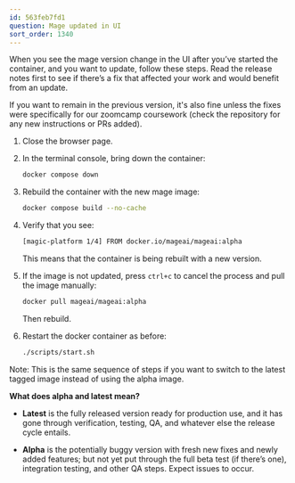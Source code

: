 ```yaml
---
id: 563feb7fd1
question: Mage updated in UI
sort_order: 1340
---
```


When you see the mage version change in the UI after you’ve started the container, and you want to update, follow these steps. Read the release notes first to see if there’s a fix that affected your work and would benefit from an update.

If you want to remain in the previous version, it's also fine unless the fixes were specifically for our zoomcamp coursework (check the repository for any new instructions or PRs added).

1. Close the browser page.
2. In the terminal console, bring down the container:
   ```bash
   docker compose down
   ```
3. Rebuild the container with the new mage image:
   ```bash
   docker compose build --no-cache
   ```
4. Verify that you see:
   ```bash
   [magic-platform 1/4] FROM docker.io/mageai/mageai:alpha
   ```
   This means that the container is being rebuilt with a new version.

5. If the image is not updated, press `ctrl+c` to cancel the process and pull the image manually:
   ```bash
   docker pull mageai/mageai:alpha
   ```
   Then rebuild.

6. Restart the docker container as before:
   ```bash
   ./scripts/start.sh
   ```

Note: This is the same sequence of steps if you want to switch to the latest tagged image instead of using the alpha image.

**What does alpha and latest mean?**

- **Latest** is the fully released version ready for production use, and it has gone through verification, testing, QA, and whatever else the release cycle entails.

- **Alpha** is the potentially buggy version with fresh new fixes and newly added features; but not yet put through the full beta test (if there’s one), integration testing, and other QA steps. Expect issues to occur.